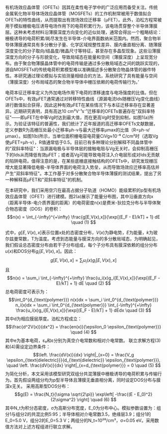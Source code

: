 有机场效应晶体管（OFETs）因其在柔性电子学中的广泛应用而备受关注。传统金属氧化物半导体场效应晶体管（MOSFETs）的工作机制常被用于数值拟合OFETs的特性曲线，从而提取出有效场效应迁移率（μFET）。此外，泊松方程常被用于模拟栅极电压诱导电场作用下的电荷积累行为，该电场贯穿整个半导体薄膜层。这种未考虑材料沿薄膜深度方向变化的近似处理，通常会得出一个粗略结论：栅极诱导的电荷积累/耗尽发生在半导体-介电界面数纳米范围内。然而，聚合物半导体薄膜通常具有多分散分子量、化学区域规整性差异、膜内垂直相分离、随薄膜深度变化的分子取向/结晶度/微晶尺寸等特征，甚至存在多晶型现象。这些沿薄膜深度方向的分子与形貌变化，导致局域态在能量和空间（薄膜深度）上呈现宽分布。由于聚合物薄膜晶体管中的电荷传输是通过多分散局域态之间的跳跃实现的，源自MOSFETs的传统电荷积累模型难以准确描述多分散聚合物晶体管的器件特性。本研究通过理论模拟与实验测量相结合的方法，系统研究了具有能量与空间（薄膜深度）分布局域态的聚合物半导体中栅压依赖的电荷传输行为。’

电荷本征迁移率定义为外加电场作用下电荷的漂移速度与电场强度的比值。但在OFETs中，有效μFET通常通过对转移特性曲线（源漏电流Ids随栅压Vg变化曲线）进行数值拟合获得，因此这种有效μFET在某些情况下与本征迁移率存在显著差异。近期研究表明，具有高达10 cm²V⁻¹s⁻¹迁移率的OFETs普遍存在"双斜率特征"——即μFET在中等Vg时达到最大值，而在更高Vg时受到抑制，如图1(a)所示。为验证该特征的普遍性，我们统计了近年报道的高迁移率OFETs文献数据，定义参数R为高栅压处最小迁移率μh-v与最大迁移率μmax的比值（R=μh-v/μmax）。如图1(b)所示，当单位面积栅电容电荷量CiVg≈10⁻⁶ C/cm²时（选取Vg使μFET=μh-v），R值通常低于0.5。目前已有多种理论分别解释不同晶体管中的"双斜率特征"：当源漏电极与半导体层的接触电阻与Vg无关时，会抑制高栅压下的Ids从而降低有效μFET；或者高Vg可能导致电荷注入介电层形成对Ids无贡献的陷阱电荷。值得注意的是，在某些底栅底接触结构的OFETs中，研究发现栅压增大能显著降低电极-半导体界面的电荷注入势垒，从而导致场效应迁移率高估并产生"双斜率特征"。本工作基于对多分散聚合物半导体薄膜的测试结果，提出了另一种解释高μFET和"双斜率特征"的机制。

在本研究中，我们采用空穴在最高占据分子轨道（HOMO）能级累积的p型有机场效应晶体管（OFET）进行建模。图2(a)展示了能量分布图，其中沿垂直方向x（距离半导体-电介质界面的距离）的电荷密度n(x)是费米-狄拉克分布与半导体聚合物态密度（DOS）的卷积： 
$$n(x) = \int_{-\infty}^{+\infty} \frac{g[E,V(x),x]}{\exp[(E_F - E)/kT] + 1} dE \quad (1) $$

式中，$g[E,V(x),x]$表示位置x处的态密度分布，$V(x)$为静电势，$E$为能量，$k$为玻尔兹曼常数，T为温度。考虑到态能量与膜深方向的多分散局域态，为明确起见，我们假设总态密度分布由若干子分布组成，每个子分布具有膜深依赖的组分分布$u(x)$和DOS分布$g_i[E,V(x),x]$。因此：
$$g[E,V(x),x] = \sum_i u_i(x)g_i[E,V(x),x]$$
且  
$$n(x) = \sum_i \int_{-\infty}^{+\infty} \frac{u_i(x)g_i[E,V(x),x]}{\exp[(E_F - E)/kT] + 1} dE \quad (2) $$总电荷密度可表示为： 
$$\int_0^{d_{\text{polymer}}} n(x)dx = \sum_i \int_0^{d_{\text{polymer}}} n_i(x)dx = \sum_i \int_0^{d_{\text{polymer}}} \int_{-\infty}^{+\infty} \frac{u_i(x)g_i[E,V(x),x]}{\exp[(E_F - E)/kT] + 1} dEdx \quad (3) $$
其中d为相应膜层厚度。泊松方程成立： 
$$\frac{d^2V(x)}{dx^2} = \frac{en(x)}{\epsilon_0 \epsilon_{\text{polymer}}} \quad (4) $$ 
其中e为基本电荷，ε₀和ε分别为真空介电常数和相对介电常数。 联立求解方程(3)和(4)需设定边界条件： 
$$\left. \frac{dV(x)}{dx} \right|_{x=0} = \frac{V_g \epsilon_{\text{dielectric}}}{d_{\text{dielectric}} \epsilon_{\text{polymer}}}, \quad \left. \frac{dV(x)}{dx} \right|_{x=d_{\text{polymer}}} = 0 \quad (5) $$
为简化分析，本文采用该模型研究双组分共混薄膜中栅极诱导的电荷积累与传输行为。首先假设两组分均为p型半导体且薄膜无垂直相分离，同时设定DOS分布与膜深x无关。 采用高斯型DOS分布： 
$$g(E) = \frac{N_t}{\sigma \sqrt{2\pi}} \exp\left[ -\frac{(E - E_0)^2}{2\sigma^2} \right] \quad (6) $$
其中N_t为积分态密度，σ为高斯分布宽度，E_0为分布中心。模拟参数设置为：组分1与组分2的共混比例5:95；半导体相对介电常数3.5，绝缘层3.9；组分1的E_0=5.0 V，组分2的E_0=5.3 V；两组分的N_t=10²⁰/cm³，σ=0.05 eV。采用数值方法对上述方程组进行联立求解。


